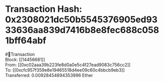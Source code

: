 
Transaction Hash: 0x2308021dc50b5545376905ed9333636aa839d7416b8e8fec688c0581bff64abf
====================================================================================
  
#💸Transaction  
Block: [[14456681]]  
From: [[0xc02aaa39b223fe8d0a0e5c4f27ead9083c756cc2]]  
To: [[0xcfc957f359e8e19465518d4ee09c60c4bbcb9eb3]]  
Transferred: 0.00928454894353996 Ether